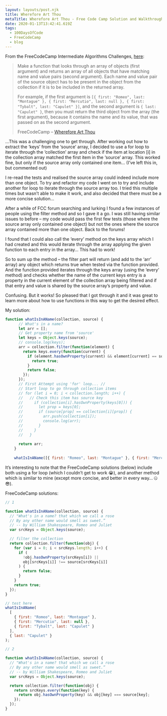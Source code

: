 ```yaml
---
layout: layouts/post.njk
title: Wherefore Art Thou
metaTitle: Wherefore Art Thou - Free Code Camp Solution and Walkthrough
date: 2020-01-13T13:42:41.619Z
tags:
  - 100DaysOfCode
  - FreeCodeCamp
  - blog
---
```

From the FreeCodeCamp Intermediate Algorithms Challenges, [here](https://www.freecodecamp.org/learn/javascript-algorithms-and-data-structures/intermediate-algorithm-scripting/wherefore-art-thou):

> Make a function that looks through an array of objects (first argument) and returns an array of all objects that have matching name and value pairs (second argument). Each name and value pair of the source object has to be present in the object from the collection if it is to be included in the returned array.
> 
> For example, if the first argument is `[{ first: "Romeo", last: "Montague" }, { first: "Mercutio", last: null }, { first: "Tybalt", last: "Capulet" }]`, and the second argument is `{ last: "Capulet" }`, then you must return the third object from the array (the first argument), because it contains the name and its value, that was passed on as the second argument.
> 
> FreeCodeCamp – [Wherefore Art Thou](https://www.freecodecamp.org/learn/javascript-algorithms-and-data-structures/intermediate-algorithm-scripting/wherefore-art-thou)

…This was a challenging one to get through. After working out how to extract the ‘keys’ from the ‘source’ array, I decided to use a for loop to iterate through the ‘collection’ array and check if the item at location [i] in the collection array matched the first item in the ‘source’ array. This worked fine, but only if the source array only contained one item… (I’ve left this in, but commented out)

I re-read the tests and realised the source array could indeed include more than one object. To try and refactor my code I went on to try and include another for loop to iterate through the source array too. I tried this multiple times but wasn’t able to make it work, and also decided that there must be a more concise solution…

After a while of FCC forum searching and lurking I found a few instances of people using the filter method and so I gave it a go. I was still having similar issues to before – my code would pass the first few tests (those where the source array only contained one object) but not the ones where the source array contained more than one object. Back to the forums!

I found that I could also call the ‘every’ method on the keys array which I had created and this would iterate through the array applying the given function to each entry in the array… This had to work!

So to sum up the method – the filter part will return (and add to the ‘arr’ array) any object which returns true when tested via the function provided. And the function provided iterates through the keys array (using the ‘every’ method) and checks whether the name of the current keys entry is a property in the current element of the collection array being filtered and if that entry and value is shared by the source array’s property and value.

Confusing. But it works! So pleased that I got through it and it was great to learn more about how to use functions in this way to get the desired effect.

My solution:

```javascript
function whatIsInAName(collection, source) {
      // What's in a name?
      let arr = [];
      // Get property name from 'source'
      let keys = Object.keys(source);
      // console.log(keys);
      arr = collection.filter(function(element) {
        return keys.every(function(current) {
          if (element.hasOwnProperty(current) && element[current] == source[current]) {
            return true;
          }
          return false;
        });
      });
      // First Attempt using 'for' loop... //
      // Start loop to go through collection items
      // for (let i = 0; i < collection.length; i++) {
      //   // Check this item has source key
      //     if (collection[i].hasOwnProperty(keys[0])) {
      //       let prop = keys[0];
      //       if (source[prop] == collection[i][prop]) {
      //         arr.push(collection[i]);
      //         console.log(arr);
      //       }
      //     }
      //   }
    
      return arr;
    }
    
    whatIsInAName([{ first: "Romeo", last: "Montague" }, { first: "Mercutio", last: null }, { first: "Tybalt", last: "Capulet" }], { last: "Capulet" });
```

It’s interesting to note that the FreeCodeCamp solutions (below) include both using a for loop (which I couldn’t get to work 😭), and another method which is similar to mine (except more concise, and better in every way… 🤐😎).

FreeCodeCamp solutions:

```javascript
// 1

function whatIsInAName(collection, source) {
  // "What's in a name? that which we call a rose
  // By any other name would smell as sweet.”
  // -- by William Shakespeare, Romeo and Juliet
  var srcKeys = Object.keys(source);

  // filter the collection
  return collection.filter(function(obj) {
    for (var i = 0; i < srcKeys.length; i++) {
      if (
        !obj.hasOwnProperty(srcKeys[i]) ||
        obj[srcKeys[i]] !== source[srcKeys[i]]
      ) {
        return false;
      }
    }
    return true;
  });
}

// test here
whatIsInAName(
  [
    { first: "Romeo", last: "Montague" },
    { first: "Mercutio", last: null },
    { first: "Tybalt", last: "Capulet" }
  ],
  { last: "Capulet" }
);

// 2

function whatIsInAName(collection, source) {
  // "What's in a name? that which we call a rose
  // By any other name would smell as sweet.”
  // -- by William Shakespeare, Romeo and Juliet
  var srcKeys = Object.keys(source);

  return collection.filter(function(obj) {
    return srcKeys.every(function(key) {
      return obj.hasOwnProperty(key) && obj[key] === source[key];
    });
  });
}
```